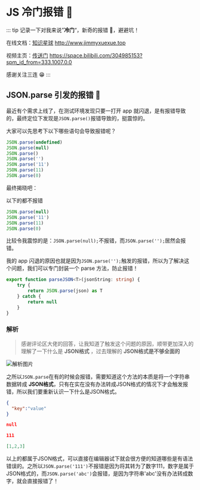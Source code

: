 # JS 冷门报错 🥶

::: tip
记录一下对我来说”**冷门**“，新奇的报错 🥶，避避坑！

在线文档：[知识星球](http://www.jimmyxuexue.top) http://www.jimmyxuexue.top

视频主页：[传送门](https://space.bilibili.com/304985153?spm_id_from=333.1007.0.0) https://space.bilibili.com/304985153?spm_id_from=333.1007.0.0

感谢关注三连 😁
:::

## JSON.parse 引发的报错 🥶

最近有个需求上线了，在测试环境发现只要一打开 app 就闪退，是有报错导致的，最终定位下发现是`JSON.parse()`报错导致的，挺震惊的。

大家可以先思考下以下哪些语句会导致报错呢？

```js
JSON.parse(undefined)
JSON.parse(null)
JSON.parse()
JSON.parse('')
JSON.parse('11')
JSON.parse(11)
JSON.parse(0)
```

最终揭晓吧：

以下的都不报错

```js
JSON.parse(null)
JSON.parse('11')
JSON.parse(11)
JSON.parse(0)
```

比较令我震惊的是：`JSON.parse(null);`不报错，而`JSON.parse('');`居然会报错。

我的 app 闪退的原因也就是因为`JSON.parse('');`触发的报错，所以为了解决这个问题，我们可以专门封装一个 parse 方法，防止报错！

```ts
export function parseJSON<T>(jsonString: string) {
	try {
		return JSON.parse(json) as T
	} catch {
		return null
	}
}
```

### 解析

> 感谢评论区大佬的回答，让我知道了触发这个问题的原因，顺带更加深入的理解了一下什么是 **JSON格式** ，过去理解的 **JSON格式是不够全面的**

![解析图片](https://vitepress-source.oss-cn-beijing.aliyuncs.com/WechatIMG72.png)

之所以`JSON.parse`在有的时候会报错，需要知道这个方法的本质是将一个字符串数据转成 **JSON格式**，只有在实在没有办法转成JSON格式的情况下才会触发报错，所以我们要重新认识一下什么是JSON格式。

```json
{
  "key":"value"
}
```

```json
null
```

```json
111
```

```json
[1,2,3]
```

以上的都属于JSON格式，可以直接在编辑器试下就会很方便的知道哪些是有语法错误的。之所以`JSON.parse('111')`不报错是因为将其转为了数字111，数字是属于JSON格式的，而`JSON.parse('abc')`会报错，是因为字符串'abc'没有办法转成数字，就会直接报错了！
